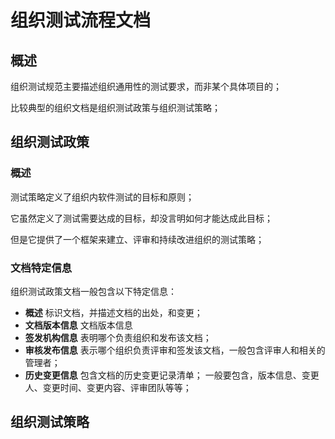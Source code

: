 # 组织测试流程文档

## 概述

组织测试规范主要描述组织通用性的测试要求，而非某个具体项目的；

比较典型的组织文档是组织测试政策与组织测试策略；

## 组织测试政策

### 概述

测试策略定义了组织内软件测试的目标和原则；

它虽然定义了测试需要达成的目标，却没言明如何才能达成此目标；

但是它提供了一个框架来建立、评审和持续改进组织的测试策略；

### 文档特定信息

组织测试政策文档一般包含以下特定信息：

* **概述** 标识文档，并描述文档的出处，和变更；
* **文档版本信息** 文档版本信息
* **签发机构信息** 表明哪个负责组织和发布该文档；
* **审核发布信息** 表示哪个组织负责评审和签发该文档，一般包含评审人和相关的管理者；
* **历史变更信息** 包含文档的历史变更记录清单； 一般要包含，版本信息、变更人、变更时间、变更内容、评审团队等等；





## 组织测试策略

